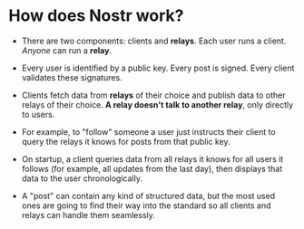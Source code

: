 
# How does Nostr work?

* There are two components: clients and **relays**. Each user runs a client. *Anyone* can run a **relay**.

* Every user is identified by a public key. Every post is signed. Every client validates these signatures.

* Clients fetch data from **relays** of their choice and publish data to other relays of their choice. **A relay doesn't talk to another relay**, only directly to users.

* For example, to "follow" someone a user just instructs their client to query the relays it knows for posts from that public key.

* On startup, a client queries data from all relays it knows for all users it follows (for example, all updates from the last day), then displays that data to the user chronologically.

* A "post" can contain any kind of structured data, but the most used ones are going to find their way into the standard so all clients and relays can handle them seamlessly.
